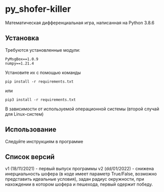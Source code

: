 # py_shofer-killer
Математическая дифференциальная игра, написанная на Python 3.8.6

## Установка
Требуются установленные модули:
```
PyMsgBox==1.0.9
numpy==1.21.4
```
Установите их с помощью команды
```
pip install -r requirements.txt
```
или
```
pip3 install -r requirements.txt
```
В зависимости от используемой операционной системы (второй случай для Linux-систем)

## Использование
Следуйте инструкциям в программе

## Список версий
v1 (18/11/2021) - первый выпуск программы
v2 (dd/01/2022) - снижена инерциальность шофера (в коде имеет параметр True/False, возможно представить идеальные условия), задан радиус окружности, при нахождении в котором шофера и пешехода, первый одержит победу.
